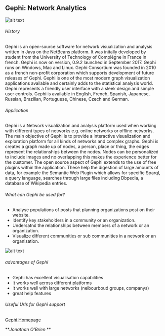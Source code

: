 ## Gephi: Network Analytics

![alt text](https://github.com/ULStats/MA4128Assessment-2018/blob/master/Gephi_logo.jpg)

###### History
Gephi is an open-source software for network visualization and analysis written in Java on the NetBeans platform. It was initally developed by student from the University of Technology of Compiègne in France in french. Gephi is now on version, 0.9.2 launched in September 2017. Gephi runs on Windows, Mac and Linux. Gephi Consortium was founded in 2010 as a french non-profit corporation which supports development of future releases of Gephi. Gephi is one of the most modern graph visualization applications available and certainly adds to the statistical analysis world. Gephi represents a friendly user interface with a sleek design and simple user controls. Gephi is available in English, French, Spanish, Japanese, Russian, Brazilian, Portuguese, Chinese, Czech and German. 

###### Application
Gephi is a Network visualization and analysis platform used when working with different types of networks e.g. online networks or offline networks. The main objective of Gephi is to provide a interactive visualization and exploration platform for all kinds of networks and complex graphs. Gephi is creates a graph made up of nodes, a person, place or thing, the edges represent the relationships between the nodes. Nodes can be personalized to include images and no overlapping this makes the experience better for the customer. The open source aspect of Gephi extends to the use of free plugins within the application. These help the digestion of large amounts of data, for example the Semantic Web Plugin which allows for specific Sparql, a query language, searches through large files including Dbpedia, a database of Wikipedia entries.

###### What can Gephi be used for?
* Analyse populations of posts that planning organizations post on their website. 
* Identify key stakeholders in a community or an organization. 
* Undersatnd the relationships between members of a network or an organization. 
* Visualize different communities or sub communities in a network or an organisation.

![alt text](https://github.com/ULStats/MA4128Assessment-2018/blob/master/Gephi_graph.png)

###### advantages of Gephi

* Gephi has excellent visualisation capabilities
* It works well across different platforms 
* It works well with large networks (neibourboud groups, companys)
* great help features

###### Useful Urls for Gephi support
[Gephi Homepage](https://gephi.org/)

***Jonathan O'Brien* **
